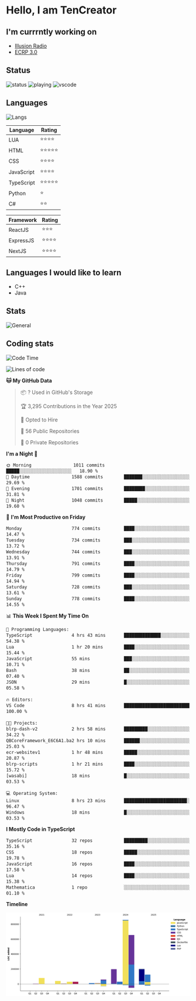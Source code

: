 # Hello, I am TenCreator

## I'm currrntly working on
- [Illusion Radio](https://illusionradio.co.uk/)
- [ECRP 3.0](http://github.com/Emerald-Coast-Roleplay/)

## Status
![status](https://api.statusbadges.me/badge/status/518334475038359555?simple=true&style=for-the-badge)
![playing](https://api.statusbadges.me/badge/playing/518334475038359555?style=for-the-badge)
![vscode](https://api.statusbadges.me/badge/vscode/518334475038359555?style=for-the-badge)

## Languages
![Langs](https://github-readme-stats.vercel.app/api/top-langs/?username=tencreator&layout=compact&theme=radical)


|Language|Rating|
|--------|------|
|LUA|⭐️⭐️⭐️⭐️|
|HTML|⭐️⭐️⭐️⭐️⭐️|
|CSS|⭐️⭐️⭐️⭐️|
|JavaScript|⭐️⭐️⭐️⭐️|
|TypeScript|⭐️⭐️⭐️⭐️⭐️|
|Python|⭐️|
|C#|⭐️⭐️ |

|Framework|Rating|
|--------|------|
|ReactJS|⭐️⭐️⭐|
|ExpressJS|⭐️⭐️⭐️⭐️|
|NextJS|⭐️⭐️⭐⭐️|

## Languages I would like to learn
- C++
- Java

## Stats
![General](https://github-readme-stats.vercel.app/api?username=tencreator&show_icons=true&theme=radical)

## Coding stats

<!--START_SECTION:waka-->
![Code Time](http://img.shields.io/badge/Code%20Time-613%20hrs%2057%20mins-blue)

![Lines of code](https://img.shields.io/badge/From%20Hello%20World%20I%27ve%20Written-2.3%20million%20lines%20of%20code-blue)

**🐱 My GitHub Data** 

> 📦 ? Used in GitHub's Storage 
 > 
> 🏆 3,295 Contributions in the Year 2025
 > 
> 💼 Opted to Hire
 > 
> 📜 56 Public Repositories 
 > 
> 🔑 0 Private Repositories 
 > 
**I'm a Night 🦉** 

```text
🌞 Morning                1011 commits        █████░░░░░░░░░░░░░░░░░░░░   18.90 % 
🌆 Daytime                1588 commits        ███████░░░░░░░░░░░░░░░░░░   29.69 % 
🌃 Evening                1701 commits        ████████░░░░░░░░░░░░░░░░░   31.81 % 
🌙 Night                  1048 commits        █████░░░░░░░░░░░░░░░░░░░░   19.60 % 
```
📅 **I'm Most Productive on Friday** 

```text
Monday                   774 commits         ████░░░░░░░░░░░░░░░░░░░░░   14.47 % 
Tuesday                  734 commits         ███░░░░░░░░░░░░░░░░░░░░░░   13.72 % 
Wednesday                744 commits         ███░░░░░░░░░░░░░░░░░░░░░░   13.91 % 
Thursday                 791 commits         ████░░░░░░░░░░░░░░░░░░░░░   14.79 % 
Friday                   799 commits         ████░░░░░░░░░░░░░░░░░░░░░   14.94 % 
Saturday                 728 commits         ███░░░░░░░░░░░░░░░░░░░░░░   13.61 % 
Sunday                   778 commits         ████░░░░░░░░░░░░░░░░░░░░░   14.55 % 
```


📊 **This Week I Spent My Time On** 

```text
💬 Programming Languages: 
TypeScript               4 hrs 43 mins       ██████████████░░░░░░░░░░░   54.38 % 
Lua                      1 hr 20 mins        ████░░░░░░░░░░░░░░░░░░░░░   15.44 % 
JavaScript               55 mins             ███░░░░░░░░░░░░░░░░░░░░░░   10.71 % 
Bash                     38 mins             ██░░░░░░░░░░░░░░░░░░░░░░░   07.40 % 
JSON                     29 mins             █░░░░░░░░░░░░░░░░░░░░░░░░   05.58 % 

🔥 Editors: 
VS Code                  8 hrs 41 mins       █████████████████████████   100.00 % 

🐱‍💻 Projects: 
blrp-dash-v2             2 hrs 58 mins       █████████░░░░░░░░░░░░░░░░   34.22 % 
QBCoreFramework_E6C6A1.ba2 hrs 10 mins       ██████░░░░░░░░░░░░░░░░░░░   25.03 % 
ecr-websitev1            1 hr 48 mins        █████░░░░░░░░░░░░░░░░░░░░   20.87 % 
blrp-scripts             1 hr 21 mins        ████░░░░░░░░░░░░░░░░░░░░░   15.72 % 
[wasabi]                 18 mins             █░░░░░░░░░░░░░░░░░░░░░░░░   03.53 % 

💻 Operating System: 
Linux                    8 hrs 23 mins       ████████████████████████░   96.47 % 
Windows                  18 mins             █░░░░░░░░░░░░░░░░░░░░░░░░   03.53 % 
```

**I Mostly Code in TypeScript** 

```text
TypeScript               32 repos            █████████░░░░░░░░░░░░░░░░   35.16 % 
CSS                      18 repos            █████░░░░░░░░░░░░░░░░░░░░   19.78 % 
JavaScript               16 repos            ████░░░░░░░░░░░░░░░░░░░░░   17.58 % 
Lua                      14 repos            ████░░░░░░░░░░░░░░░░░░░░░   15.38 % 
Mathematica              1 repo              ░░░░░░░░░░░░░░░░░░░░░░░░░   01.10 % 
```



**Timeline**

![Lines of Code chart](https://raw.githubusercontent.com/tencreator/tencreator/main/assets/bar_graph.png)


<!--END_SECTION:waka-->

